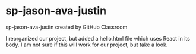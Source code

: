 # sp-jason-ava-justin
sp-jason-ava-justin created by GitHub Classroom

I reorganized our project, but added a hello.html file which uses React in its body. I am not sure if this will work for our project, but take a look. 


